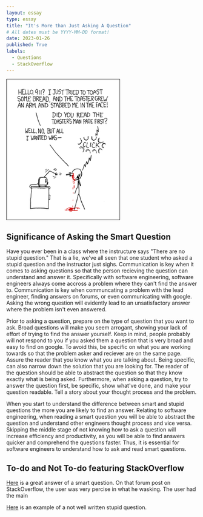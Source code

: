 ```yaml
---
layout: essay
type: essay
title: "It's More than Just Asking A Question"
# All dates must be YYYY-MM-DD format!
date: 2023-01-26
published: True
labels:
  - Questions
  - StackOverflow
---
```


<img width="300px" class="rounded float-start pe-4" src="../img/smart-questions/rtfm.png">

## Significance of Asking the Smart Question
Have you ever been in a class where the instructure says "There are no stupid question." That is a lie, we've all seen that one student who asked a stupid question and the instructor just sighs. Communication is key when it comes to asking questions so that the person recieving the question can understand and answer it. Specifically with software engineering, software engineers always come accross a problem where they can't find the answer to. Communication is key when communcating a problem with the lead engineer, finding answers on forums, or even communicating with google. Asking the wrong question will evidently lead to an unsatisfactory answer where the problem isn't even answered. 

Prior to asking a question, prepare on the type of question that you want to ask. Broad questions will make you seem arrogant, showing your lack of effort of trying to find the answer yourself. Keep in mind, people probably will not respond to you if you asked them a question that is very broad and easy to find on google. To avoid this, be specific on what you are working towards so that the problem asker and reciever are on the same page. Assure the reader that you know what you are talking about. Being specific, can also narrow down the solution that you are looking for. The reader of the question should be able to abstract the question so that they know exactly what is being asked. Furthermore, when asking a question, try to answer the question first, be specific, show what've done, and make your question readable. Tell a story about your thought process and the problem.

When you start to understand the difference between smart and stupid questions the more you are likely to find an answer. Relating to software engineering, when reading a smart question you will be able to abstract the question and understand other engineers thought process and vice versa. Skipping the middle stage of not knowing how to ask a question will increase efficiency and productivity, as you will be able to find answers quicker and comprehend the questions faster. Thus, it is essential for software engineers to understand how to ask and read smart questions. 

## To-do and Not To-do featuring StackOverflow
[Here](https://stackoverflow.com/questions/5509543/how-do-i-properly-force-a-git-push) is a great answer of a smart question. On that forum post on StackOverflow, the user was very percise in what he wasking. The user had the main 
 
[Here](https://stackoverflow.com/questions/39287901/how-to-show-my-own-robot-model-in-ruiz/42213718#42213718) is an example of a not well written stupid question.

